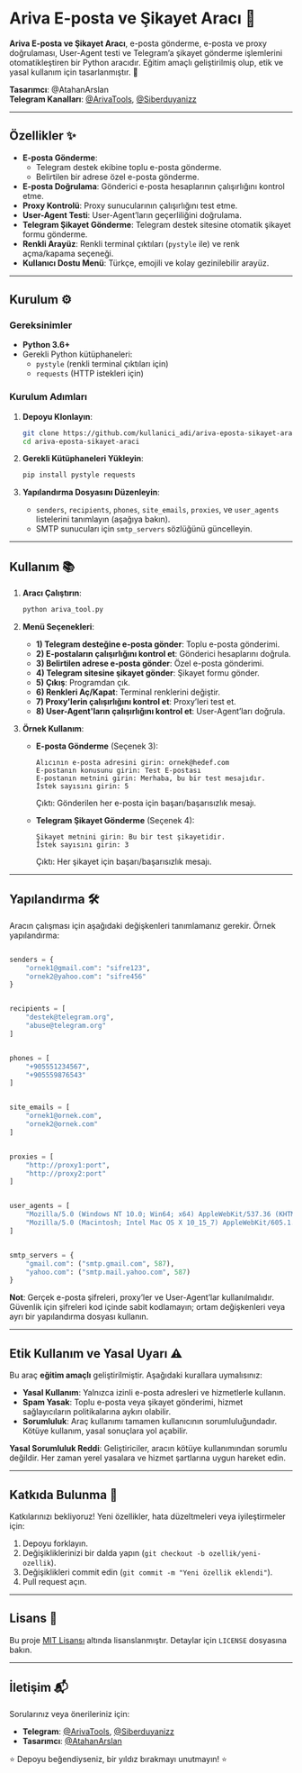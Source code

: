 # Ariva E-posta ve Şikayet Aracı 📧

**Ariva E-posta ve Şikayet Aracı**, e-posta gönderme, e-posta ve proxy doğrulaması, User-Agent testi ve Telegram’a şikayet gönderme işlemlerini otomatikleştiren bir Python aracıdır. Eğitim amaçlı geliştirilmiş olup, etik ve yasal kullanım için tasarlanmıştır. 🚀

**Tasarımcı**: @AtahanArslan  
**Telegram Kanalları**: [@ArivaTools](https://t.me/ArivaTools), [@Siberduyanizz](https://t.me/Siberduyanizz)

---

## Özellikler ✨

- **E-posta Gönderme**:
  - Telegram destek ekibine toplu e-posta gönderme.
  - Belirtilen bir adrese özel e-posta gönderme.
- **E-posta Doğrulama**: Gönderici e-posta hesaplarının çalışırlığını kontrol etme.
- **Proxy Kontrolü**: Proxy sunucularının çalışırlığını test etme.
- **User-Agent Testi**: User-Agent’ların geçerliliğini doğrulama.
- **Telegram Şikayet Gönderme**: Telegram destek sitesine otomatik şikayet formu gönderme.
- **Renkli Arayüz**: Renkli terminal çıktıları (`pystyle` ile) ve renk açma/kapama seçeneği.
- **Kullanıcı Dostu Menü**: Türkçe, emojili ve kolay gezinilebilir arayüz.

---

## Kurulum ⚙️

### Gereksinimler
- **Python 3.6+**
- Gerekli Python kütüphaneleri:
  - `pystyle` (renkli terminal çıktıları için)
  - `requests` (HTTP istekleri için)

### Kurulum Adımları
1. **Depoyu Klonlayın**:
   ```bash
   git clone https://github.com/kullanici_adi/ariva-eposta-sikayet-araci.git
   cd ariva-eposta-sikayet-araci
   ```

2. **Gerekli Kütüphaneleri Yükleyin**:
   ```bash
   pip install pystyle requests
   ```

3. **Yapılandırma Dosyasını Düzenleyin**:
   - `senders`, `recipients`, `phones`, `site_emails`, `proxies`, ve `user_agents` listelerini tanımlayın (aşağıya bakın).
   - SMTP sunucuları için `smtp_servers` sözlüğünü güncelleyin.

---

## Kullanım 📚

1. **Aracı Çalıştırın**:
   ```bash
   python ariva_tool.py
   ```

2. **Menü Seçenekleri**:
   - **1) Telegram desteğine e-posta gönder**: Toplu e-posta gönderimi.
   - **2) E-postaların çalışırlığını kontrol et**: Gönderici hesaplarını doğrula.
   - **3) Belirtilen adrese e-posta gönder**: Özel e-posta gönderimi.
   - **4) Telegram sitesine şikayet gönder**: Şikayet formu gönder.
   - **5) Çıkış**: Programdan çık.
   - **6) Renkleri Aç/Kapat**: Terminal renklerini değiştir.
   - **7) Proxy'lerin çalışırlığını kontrol et**: Proxy’leri test et.
   - **8) User-Agent'ların çalışırlığını kontrol et**: User-Agent’ları doğrula.

3. **Örnek Kullanım**:
   - **E-posta Gönderme** (Seçenek 3):
     ```
     Alıcının e-posta adresini girin: ornek@hedef.com
     E-postanın konusunu girin: Test E-postası
     E-postanın metnini girin: Merhaba, bu bir test mesajıdır.
     İstek sayısını girin: 5
     ```
     Çıktı: Gönderilen her e-posta için başarı/başarısızlık mesajı.

   - **Telegram Şikayet Gönderme** (Seçenek 4):
     ```
     Şikayet metnini girin: Bu bir test şikayetidir.
     İstek sayısını girin: 3
     ```
     Çıktı: Her şikayet için başarı/başarısızlık mesajı.

---

## Yapılandırma 🛠️

Aracın çalışması için aşağıdaki değişkenleri tanımlamanız gerekir. Örnek yapılandırma:

```python

senders = {
    "ornek1@gmail.com": "sifre123",
    "ornek2@yahoo.com": "sifre456"
}


recipients = [
    "destek@telegram.org",
    "abuse@telegram.org"
]


phones = [
    "+905551234567",
    "+905559876543"
]


site_emails = [
    "ornek1@ornek.com",
    "ornek2@ornek.com"
]


proxies = [
    "http://proxy1:port",
    "http://proxy2:port"
]


user_agents = [
    "Mozilla/5.0 (Windows NT 10.0; Win64; x64) AppleWebKit/537.36 (KHTML, gibi Gecko) Chrome/91.0.4472.124 Safari/537.36",
    "Mozilla/5.0 (Macintosh; Intel Mac OS X 10_15_7) AppleWebKit/605.1.15 (KHTML, gibi Gecko) Version/14.0 Safari/605.1.15"
]


smtp_servers = {
    "gmail.com": ("smtp.gmail.com", 587),
    "yahoo.com": ("smtp.mail.yahoo.com", 587)
}
```

**Not**: Gerçek e-posta şifreleri, proxy’ler ve User-Agent’lar kullanılmalıdır. Güvenlik için şifreleri kod içinde sabit kodlamayın; ortam değişkenleri veya ayrı bir yapılandırma dosyası kullanın.

---

## Etik Kullanım ve Yasal Uyarı ⚠️

Bu araç **eğitim amaçlı** geliştirilmiştir. Aşağıdaki kurallara uymalısınız:
- **Yasal Kullanım**: Yalnızca izinli e-posta adresleri ve hizmetlerle kullanın.
- **Spam Yasak**: Toplu e-posta veya şikayet gönderimi, hizmet sağlayıcıların politikalarına aykırı olabilir.
- **Sorumluluk**: Araç kullanımı tamamen kullanıcının sorumluluğundadır. Kötüye kullanım, yasal sonuçlara yol açabilir.

**Yasal Sorumluluk Reddi**: Geliştiriciler, aracın kötüye kullanımından sorumlu değildir. Her zaman yerel yasalara ve hizmet şartlarına uygun hareket edin.

---

## Katkıda Bulunma 🤝

Katkılarınızı bekliyoruz! Yeni özellikler, hata düzeltmeleri veya iyileştirmeler için:
1. Depoyu forklayın.
2. Değişikliklerinizi bir dalda yapın (`git checkout -b ozellik/yeni-ozellik`).
3. Değişiklikleri commit edin (`git commit -m "Yeni özellik eklendi"`).
4. Pull request açın.

---

## Lisans 📜

Bu proje [MIT Lisansı](LICENSE) altında lisanslanmıştır. Detaylar için `LICENSE` dosyasına bakın.

---

## İletişim 📬

Sorularınız veya önerileriniz için:
- **Telegram**: [@ArivaTools](https://t.me/ArivaTools), [@Siberduyanizz](https://t.me/Siberduyanizz)
- **Tasarımcı**: [@AtahanArslan](https://t.me/AtahanArslan)

⭐️ Depoyu beğendiyseniz, bir yıldız bırakmayı unutmayın! ⭐️
